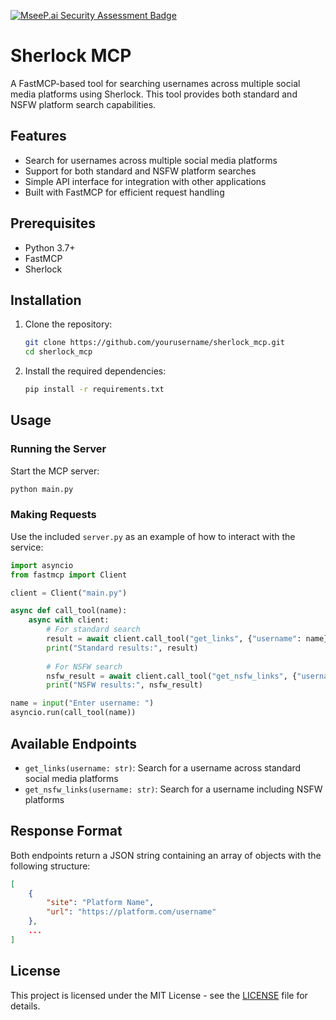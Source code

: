 [![MseeP.ai Security Assessment Badge](https://mseep.net/pr/qkitnp-sherlock-mcp-badge.png)](https://mseep.ai/app/qkitnp-sherlock-mcp)

# Sherlock MCP

A FastMCP-based tool for searching usernames across multiple social media platforms using Sherlock. This tool provides both standard and NSFW platform search capabilities.

## Features

- Search for usernames across multiple social media platforms
- Support for both standard and NSFW platform searches
- Simple API interface for integration with other applications
- Built with FastMCP for efficient request handling

## Prerequisites

- Python 3.7+
- FastMCP
- Sherlock

## Installation

1. Clone the repository:
   ```bash
   git clone https://github.com/yourusername/sherlock_mcp.git
   cd sherlock_mcp
   ```

2. Install the required dependencies:
   ```bash
   pip install -r requirements.txt
   ```

## Usage

### Running the Server

Start the MCP server:
```bash
python main.py
```

### Making Requests

Use the included `server.py` as an example of how to interact with the service:

```python
import asyncio
from fastmcp import Client

client = Client("main.py")

async def call_tool(name):
    async with client:
        # For standard search
        result = await client.call_tool("get_links", {"username": name})
        print("Standard results:", result)
        
        # For NSFW search
        nsfw_result = await client.call_tool("get_nsfw_links", {"username": name})
        print("NSFW results:", nsfw_result)

name = input("Enter username: ")
asyncio.run(call_tool(name))
```

## Available Endpoints

- `get_links(username: str)`: Search for a username across standard social media platforms
- `get_nsfw_links(username: str)`: Search for a username including NSFW platforms

## Response Format

Both endpoints return a JSON string containing an array of objects with the following structure:

```json
[
    {
        "site": "Platform Name",
        "url": "https://platform.com/username"
    },
    ...
]
```

## License

This project is licensed under the MIT License - see the [LICENSE](LICENSE) file for details.
